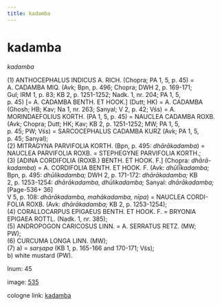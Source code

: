 ```yaml
---
title: kadamba
---
```


# kadamba

<i>kadamba</i>  <div n="P" />(1) <bot>ANTHOCEPHALUS INDICUS A. RICH.</bot> (Chopra; PA 1, 5, p. 45) = <div n="lb" /><bot>A. CADAMBA MIQ.</bot> (Avk; Bpn, p. 496; Chopra; DWH 2, p. 169-171; <div n="lb" />Gul; IRM 1, p. 83; KB 2, p. 1251-1252; Nadk. 1, nr. 204; PA 1, 5, <div n="lb" />p. 45) [= <bot>A. CADAMBA BENTH. ET HOOK.</bot>] (Dutt; HK) = <bot>A. CADAMBA</bot> <div n="lb" />(Ghosh; HB; Kav; Na 1, nr. 263; Sanyal; V 2, p. 42; Vśs) = <bot>A. <div n="lb" />MORINDAEFOLIUS KORTH.</bot> (PA 1, 5, p. 45) = <bot>NAUCLEA CADAMBA ROXB.</bot> <div n="lb" />(Avk; Chopra; Dutt; HK; Kav; KB 2, p. 1251-1252; MW; PA 1, 5, <div n="lb" />p. 45; PW; Vśs) = <bot>SARCOCEPHALUS CADAMBA KURZ</bot> (Avk; PA 1, 5, <div n="lb" />p. 45; Sanyal); <div n="P" />(2) <bot>MITRAGYNA PARVIFOLIA KORTH.</bot> (Bpn, p. 495: <i>dhārākadamba</i>) = <div n="lb" /><bot>NAUCLEA PARVIFOLIA ROXB.</bot> = <bot>STEPHEGYNE PARVIFOLIA KORTH.</bot>; <div n="P" />(3) [<bot>ADINA CORDIFOLIA (ROXB.) BENTH. ET HOOK. F.</bot>] (Chopra: <i>dhārā-</i> <div n="lb" /><i>kadamba</i>) = <bot>A. CORDIFOLIA BENTH. ET HOOK. F.</bot> (Avk: <i>dhūlī̆kadamba;</i> <div n="lb" />Bpn, p. 495: <i>dhūlikadamba;</i> DWH 2, p. 171-172: <i>dhārākadamba;</i> KB <div n="lb" />2, p. 1253-1254: <i>dhārākadamba, dhūlikadamba;</i> Sanyal: <i>dhārākadamba;</i> [Page-536+ 36] <div n="lb" />V 5, p. 108: <i>dhārākadamba, mahākadamba, nīpa</i>) = <bot>NAUCLEA CORDI- <div n="lb" />FOLIA ROXB.</bot> (Avk: <i>dhārākadamba;</i> KB 2, p. 1253-1254); <div n="P" />(4) <bot>CORALLOCARPUS EPIGAEUS BENTH. ET HOOK. F.</bot> = <bot>BRYONIA <div n="lb" />EPIGAEA ROTTL.</bot> (Nadk. 1, nr. 385); <div n="P" />(5) <bot>ANDROPOGON CARICOSUS LINN.</bot> = <bot>A. SERRATUS RETZ.</bot> (MW; <div n="lb" />PW); <div n="P" />(6) <bot>CURCUMA LONGA LINN.</bot> (MW); <div n="P" />(7) a) = <i>sarṣapa</i> (KB 1, p. 165-166 and 170-171; Vśs); <div n="lb" />b) white mustard (PW).

lnum: 45

image: [535](https://www.sanskrit-lexicon.uni-koeln.de/scans/csl-apidev/servepdf.php?dict=snp&page=535)

cologne link: [kadamba](https://sanskrit-lexicon.uni-koeln.de/scans/csl-apidev/getword.php?dict=snp&key=kadamba)

